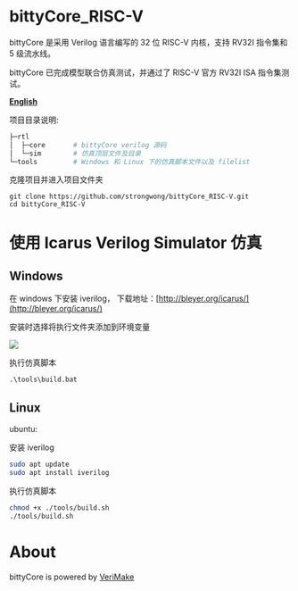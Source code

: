 # bittyCore_RISC-V

bittyCore 是采用 Verilog 语言编写的 32 位 RISC-V 内核，支持 RV32I 指令集和 5 级流水线。

bittyCore 已完成模型联合仿真测试，并通过了 RISC-V 官方 RV32I ISA 指令集测试。

**[English](README.md)**

项目目录说明:

```bash
├─rtl           
│  ├─core       # bittyCore verilog 源码
│  └─sim        # 仿真顶层文件及目录
└─tools         # Windows 和 Linux 下的仿真脚本文件以及 filelist
```


克隆项目并进入项目文件夹

```git
git clone https://github.com/strongwong/bittyCore_RISC-V.git
cd bittyCore_RISC-V
```

# 使用 Icarus Verilog Simulator 仿真

## Windows

在 windows 下安装 iverilog， 下载地址：[http://bleyer.org/icarus/](http://bleyer.org/icarus/)

安装时选择将执行文件夹添加到环境变量

![](https://s1.ax1x.com/2020/05/04/Y9OIVU.png)

执行仿真脚本

```cmd
.\tools\build.bat
```

## Linux

ubuntu:

安装 iverilog

```bash
sudo apt update
sudo apt install iverilog
```

执行仿真脚本

```bash
chmod +x ./tools/build.sh
./tools/build.sh
```

# About

bittyCore is powered by [VeriMake](https://verimake.com/)
